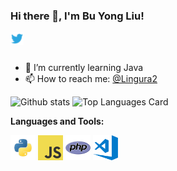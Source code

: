 ### Hi there 👋, I'm Bu Yong Liu!

<a href="https://twitter.com/Lingura2">
  <img align="left" alt="Bu Yong Liu | Twitter" width="21px" src="https://github.com/buyongliu0603/MyOverview/blob/main/assets/twitter.png"/>
</a>


<br />
<br />

- 🌱 I’m currently learning Java
- 📫 How to reach me: <a href="https://twitter.com/Lingura2">@Lingura2</a> 


![Github stats](https://github-readme-stats.vercel.app/api?username=buyongliu0603&theme=highcontrast&show_icons=true&count_private=true)
![Top Languages Card](https://github-readme-stats.vercel.app/api/top-langs/?username=buyongliu0603&layout=compact)



**Languages and Tools:**  

<code><img height="40" src="https://github.com/buyongliu0603/MyOverview/blob/main/assets/python.png"></code>
<code><img height="40" src="https://github.com/buyongliu0603/MyOverview/blob/main/assets/javascript.png"></code>
<code><img height="40" src="https://github.com/buyongliu0603/MyOverview/blob/main/assets/php.png"></code>
<code><img height="40" src="https://github.com/buyongliu0603/MyOverview/blob/main/assets/visual-studio-code.png"></code>
